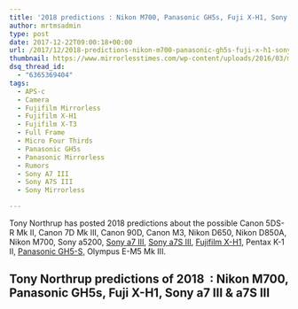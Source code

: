 ```yaml
---
title: '2018 predictions : Nikon M700, Panasonic GH5s, Fuji X-H1, Sony a7 III & a7S III'
author: mrtmsadmin
type: post
date: 2017-12-22T09:00:18+00:00
url: /2017/12/2018-predictions-nikon-m700-panasonic-gh5s-fuji-x-h1-sony-a7-iii-a7s-iii/
thumbnail: https://www.mirrorlesstimes.com/wp-content/uploads/2016/03/mirrorless-times-about.jpg
dsq_thread_id:
  - "6365369404"
tags:
  - APS-c
  - Camera
  - Fujifilm Mirrorless
  - Fujifilm X-H1
  - Fujifilm X-T3
  - Full Frame
  - Micro Four Thirds
  - Panasonic GH5s
  - Panasonic Mirrorless
  - Rumors
  - Sony A7 III
  - Sony A7S III
  - Sony Mirrorless

---
```

Tony Northrup has posted 2018 predictions about the possible Canon 5DS-R Mk II, Canon 7D Mk III, Canon 90D, Canon M3, Nikon D650, Nikon D850A, Nikon M700, Sony a5200, <a href="https://www.mirrorlesstimes.com/tag/sony-a7-iii/" target="_blank" rel="noopener">Sony a7 III</a>, <a href="https://www.mirrorlesstimes.com/tag/sony-a7s-iii/" target="_blank" rel="noopener">Sony a7S III</a>, <a href="https://www.mirrorlesstimes.com/tag/fujifilm-x-h1/" target="_blank" rel="noopener">Fujifilm X-H1</a>, Pentax K-1 II, <a href="https://www.mirrorlesstimes.com/tag/panasonic-gh5s/" target="_blank" rel="noopener">Panasonic GH5-S,</a> Olympus E-M5 Mk III.<!--more-->

## Tony Northrup predictions of 2018  : Nikon M700, Panasonic GH5s, Fuji X-H1, Sony a7 III & a7S III